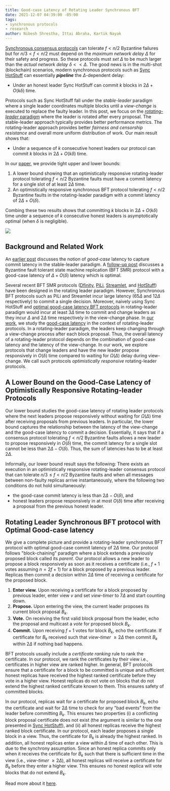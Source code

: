 ```yaml
---
title: Good-case Latency of Rotating Leader Synchronous BFT
date: 2021-12-07 04:39:00 -05:00
tags:
- synchronous protocols
- research
author: Nibesh Shrestha, Ittai Abraha, Kartik Nayak
---
```


[Synchronous consensus protocols](https://decentralizedthoughts.github.io/2019-11-11-authenticated-synchronous-bft/) can tolerate $f < n/2$ Byzantine failures but for $n/3 <f <n/2$ must depend on the *maximum network delay* $\Delta$ for their safety and progress. So these protocols must *set* $\Delta$ to be much larger than the *actual network delay* $\delta << \Delta$. The good news is in the multi-shot (blockchain) scenarios, modern synchronous protocols such as [Sync HotStuff](https://decentralizedthoughts.github.io/2019-11-12-Sync-HotStuff/) can essentially ***pipeline*** the $\Delta$-dependent delay:


* Under an honest leader Sync HotStuff can commit $k$ blocks in $2\Delta+O(k\delta)$ time. 

Protocols such as Sync HotStuff fall under the *stable-leader* paradigm where a single leader coordinates multiple blocks until a *view-change* is executed to replace the faulty leader. In this post, we focus on the [*rotating-leader* paradigm](https://decentralizedthoughts.github.io/2019-06-23-what-is-the-difference-between/) where the leader is rotated after every proposal. The stable-leader approach typically provides better performance metrics. The rotating-leader approach provides better *fairness and censorship resistance* and overall more uniform distribution of work. Our main result shows that:
* Under a sequence of $k$ consecutive honest leaders our protocol can commit $k$ blocks in $2\Delta+O(k\delta)$ time.



In our [paper](https://eprint.iacr.org/2021/1138.pdf), we provide tight upper and lower bounds:

1. A lower bound showing that an optimistically responsive rotating-leader protocol tolerating $f < n/2$ Byzantine faults must have a commit latency for a single slot of at least $2\Delta$ time.
2. An optimistically responsive synchronous BFT protocol tolerating $f < n/2$ Byzantine faults in the rotating-leader paradigm with a commit latency of $2\Delta + O(\delta)$.

Combing these two results shows that committing $k$ blocks in $2\Delta+O(k\delta)$ time under a sequence of $k$ consecutive honest leaders is asymptotically optimal (when $\delta$ is negligible).  


![](https://i.imgur.com/xqg7ZRJ.png)




<!---
This [previous post](https://decentralizedthoughts.github.io/2021-02-28-good-case-latency-of-byzantine-broadcast-a-complete-categorization/) discusses the notion of *good-case latency*, to capture latency to *commit a decision* when the designated sender or leader is *honest*. The [Sync hotstuff paper](https://eprint.iacr.org/2019/270.pdf) observes that the DLS lower bound implies that any synchronous consensus protocol tolerating $f < n/2$ Byzantine failures must incur at least $\Delta$ time to commit a decision. This [follow-up post](https://decentralizedthoughts.github.io/2021-03-09-good-case-latency-of-byzantine-broadcast-the-synchronous-case/) discusses a Byzantine fault tolerant state machine replication (BFT SMR) protocol with a good-case latency of $\Delta + O(\delta)$ latency which is optimal. Such protocols fall under a *stable-leader* paradigm where a *single leader* coordinates the participating replicas into reaching consensus. In general, stable-leader protocols are generally favored for their high throughput and better latency as they avoid a complicated and expensive *view-change* phase as long as the current leader is honest.
-->


## Background and Related Work

An [earlier post](https://decentralizedthoughts.github.io/2021-02-28-good-case-latency-of-byzantine-broadcast-a-complete-categorization/) discusses the notion of *good-case* latency to capture commit latency in the stable-leader paradigm. A [follow-up post](https://decentralizedthoughts.github.io/2021-03-09-good-case-latency-of-byzantine-broadcast-the-synchronous-case/) discusses a Byzantine fault tolerant state machine replication (BFT SMR) protocol with a good-case latency of $\Delta + O(\delta)$ latency which is optimal.
<!--- The [Sync hotstuff paper](https://eprint.iacr.org/2019/270.pdf) observes that the DLS lower bound implies that any synchronous consensus protocol tolerating $f < n/2$ Byzantine failures must incur at least $\Delta$ time to commit a decision. --> 

Several recent BFT SMR protocols ([Dfinity](https://arxiv.org/pdf/1805.04548.pdf), [PiLi](https://eprint.iacr.org/2018/980.pdf), [Streamlet](https://decentralizedthoughts.github.io/2020-05-14-streamlet/), and [HotStuff](https://dl.acm.org/doi/10.1145/3293611.3331591)) have been designed in the rotating leader paradigm. However, Synchronous BFT protocols such as PiLi and Streamlet incur large latency ($65\Delta$ and $12\Delta$ respectively) to commit a single decision. Moreover, naively using Sync HotStuff and [optimal good-case latency BFT protocols](https://decentralizedthoughts.github.io/2021-03-09-good-case-latency-of-byzantine-broadcast-the-synchronous-case/) in rotating-leader paradigm would incur at least $3\Delta$ time to commit and change leaders as they incur $\Delta$ and $2\Delta$ time respectively in the view-change phase. In [our work](https://eprint.iacr.org/2021/1138.pdf), we study the [good-case latency](https://decentralizedthoughts.github.io/2021-02-28-good-case-latency-of-byzantine-broadcast-a-complete-categorization/) in the context of rotating-leader protocols. In a rotating-leader paradigm, the leaders keep changing through a view-change process after each block proposal. Thus, the overall latency of a rotating-leader protocol depends on the combination of good-case latency and the latency of the view-change. In our work, we explore protocols that change leaders and have the new leader propose responsively in $O(\delta)$ time compared to waiting for $\Omega(\Delta)$ delay during view-change. We call such protocols *optimistically responsive* rotating-leader protocols.


## A Lower Bound on the Good-Case Latency of Optimistically Responsive Rotating-leader Protocols
Our lower bound studies the good-case latency of rotating leader protocols where the next leaders propose responsively without waiting for $\Omega(\Delta)$ time after receiving proposals from previous leaders. In particular, the lower bound captures the relationship between the latency of the view-change and the good-case latency to commit a decision. Essentially, it says that if a consensus protocol tolerating $f <  n/2$ Byzantine faults allows a new leader to propose responsively in $O(\delta)$ time, the commit latency for a single slot cannot be less than $2\Delta-O(\delta)$. Thus, the sum of latencies has to be at least $2\Delta$.

Informally, our lower bound result says the following:
There exists an execution in an optimistically responsive rotating-leader consensus protocol that can tolerate $n/3 \le f < n/2$ Byzantine faults and when all messages between non-faulty replicas arrive instantaneously, where the following two conditions do not hold simultaneously:  
  - the good-case commit latency is less than $2\Delta-O(\delta)$, and 
  - honest leaders propose responsively in at most $O(\delta)$ time after receiving a proposal from the previous honest leader.



## Rotating Leader Synchronous BFT protocol with Optimal Good-case latency
We give a complete picture and provide a rotating-leader synchronous BFT protocol with optimal good-case commit latency of $2\Delta$ time. Our protocol follows "block-chaining" paradigm where a block extends a previously proposed block called its *parent*. Our protocol allows a new leader to propose a block responsively as soon as it receives a certificate (i.e., $f+1$ votes assuming $n=2f+1$) for a block proposed by a previous leader. Replicas then commit a decision within $2\Delta$ time of receiving a certificate for the proposed block.

1. **Enter view.** Upon receiving a certificate for a block proposed by previous leader, enter view $v$ and set *view-timer* to $7\Delta$ and start counting down.
2. **Propose.** Upon entering the view, the current leader proposes its current block proposal $B_k$.
3. **Vote.** On receiving the first valid block proposal from the leader, echo the proposal and multicast a *vote* for proposed block $B_k$. 
5. **Commit.** Upon receiving $f+1$ votes for block $B_k$, echo the certificate. If certificate for $B_k$ received such that *view-timer* $\ge 2\Delta$ then commit $B_k$ within $2\Delta$ if nothing bad happens.

BFT protocols usually include a *certificate ranking* rule to rank the certificate. In our protocol, we rank the certificates by their view i.e., certificates in higher view are ranked higher. In general, BFT protocols ensure that a certificate for a block to be committed is unique and sufficient honest replicas have received the highest ranked certificate before they vote in a higher view. Honest replicas do not vote on blocks that do not extend the highest ranked certificate known to them. This ensures safety of committed blocks.

In our protocol, replicas wait for a certificate for proposed block $B_k$, echo the certificate and wait for $2\Delta$ time to check for any "bad events" from the leader before committing $B_k$. This ensures two properties (i) a conflicting block proposal certificate does not exist (the argument is similar to the one presented in [Sync HotStuff](https://decentralizedthoughts.github.io/2019-11-12-Sync-HotStuff/)), and (ii) all honest replicas receive the highest ranked block certificate. In our protocol, each leader proposes a single block in a view. Thus, the certificate for $B_k$ is already the highest ranked. In addition, all honest replicas enter a view within $\Delta$ time of each other. This is due to the synchrony assumption. Since an honest replica commits only when it receives the certificate for $B_k$ such that there is sufficient time in the view (i.e., *view-timer* $\ge 2\Delta$), all honest replicas will receive a certificate for $B_k$ before they enter a higher view. This ensures no honest replica will vote blocks that do not extend $B_k$.

<!---
In general, BFT protocols include a *certificate ranking rule* to rank certificates. For simplicity, we rank certificates by their view such that certificates from higher views are ranked higher. Consensus protocols generally require that all honest replicas receive and lock on a certificate for a block $B_h$ to be committed to ensure no honest replicas vote for blocks that do not extend $B_h$ to ensure safety of a commit. In prior protocols such as [Sync HotStuff](https://decentralizedthoughts.github.io/2019-11-12-Sync-HotStuff/), this was achieved by waiting for $\Omega(\Delta)$ time during the view-change phase and inherently make the protocol non-responsive. To make the protocol responsive, we perform a responsive view-change as soon as a certificate for the proposed block $B_k$ is received.  Replicas can responsively receive the vote messages and hence the certificate. In addition, a single block is proposed in a view. Thus, if the next leader receives the certificate for the current proposed value, it can propose immediately as it is already the highest ranked certificate and all honest replicas will vote for the block extending this certificate.

(Work in Progress)
before starting a *commit-timer* to commit the proposal and forwards the received certificate.
As mentioned before, we need to ensure that all honest replicas receive a certificate for the proposed block to be committed. This is ensured by starting the *commit-timer* only after receiving the $f+1$ vote messages for the proposed block i.e., the certificate.
Replicas multicast the certificate and wait for *$2\Delta$*. If no bad events are detected during that time, replicas commit the proposed block. Waiting for $2\Delta$ time after multicasting the certificate ensures (i) no honest replicas vote for a conflicting proposal in the view; thus a conflicting block certificate cannot exist in the view, and (ii) all honest replicas receive the certificate. Thus, honest replicas will not vote for blocks that do not extend the certificate of the committed block.
-->

Read more about it [here](https://eprint.iacr.org/2021/1138.pdf).